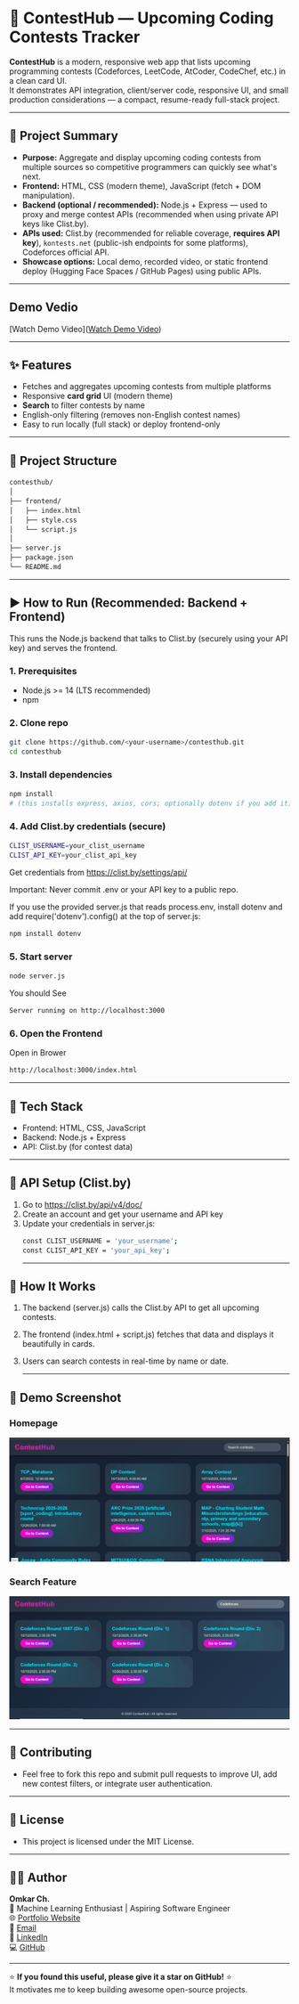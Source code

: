 # 🚀 ContestHub — Upcoming Coding Contests Tracker

**ContestHub** is a modern, responsive web app that lists upcoming programming contests (Codeforces, LeetCode, AtCoder, CodeChef, etc.) in a clean card UI.  
It demonstrates API integration, client/server code, responsive UI, and small production considerations — a compact, resume-ready full-stack project.

---

## 🔎 Project Summary

- **Purpose:** Aggregate and display upcoming coding contests from multiple sources so competitive programmers can quickly see what's next.
- **Frontend:** HTML, CSS (modern theme), JavaScript (fetch + DOM manipulation).
- **Backend (optional / recommended):** Node.js + Express — used to proxy and merge contest APIs (recommended when using private API keys like Clist.by).
- **APIs used:** Clist.by (recommended for reliable coverage, **requires API key**), `kontests.net` (public-ish endpoints for some platforms), Codeforces official API.
- **Showcase options:** Local demo, recorded video, or static frontend deploy (Hugging Face Spaces / GitHub Pages) using public APIs.

---
## Demo Vedio
[Watch Demo Video]([Watch Demo Video](https://drive.google.com/file/d/1-YY7nKZnHcdKcEzoM9MWZHlee8l64zBU/view))

---

## ✨ Features

- Fetches and aggregates upcoming contests from multiple platforms
- Responsive **card grid** UI (modern theme)
- **Search** to filter contests by name
- English-only filtering (removes non-English contest names)
- Easy to run locally (full stack) or deploy frontend-only

---

## 📁 Project Structure

```bash
contesthub/
│
├── frontend/
│   ├── index.html
│   ├── style.css
│   └── script.js
│
├── server.js
├── package.json
└── README.md
```

---

## ▶️ How to Run (Recommended: Backend + Frontend)

This runs the Node.js backend that talks to Clist.by (securely using your API key) and serves the frontend.

### 1. Prerequisites

- Node.js >= 14 (LTS recommended)
- npm

### 2. Clone repo

```bash
git clone https://github.com/<your-username>/contesthub.git
cd contesthub
```
###  3. Install dependencies
```bash
npm install
# (this installs express, axios, cors; optionally dotenv if you add it)
```
### 4. Add Clist.by credentials (secure)
```bash
CLIST_USERNAME=your_clist_username
CLIST_API_KEY=your_clist_api_key
```
Get credentials from https://clist.by/settings/api/

Important: Never commit .env or your API key to a public repo.

If you use the provided server.js that reads process.env, install dotenv and add require('dotenv').config() at the top of server.js:
```bash
npm install dotenv

```
### 5. Start server
```bash
node server.js
```
You should See
```bash
Server running on http://localhost:3000

```
### 6. Open the Frontend
Open in Brower
```bash
http://localhost:3000/index.html

```
---
## 🧩 Tech Stack
- Frontend: HTML, CSS, JavaScript
- Backend: Node.js + Express
- API: Clist.by (for contest data)

---
## 🔑 API Setup (Clist.by)
1. Go to https://clist.by/api/v4/doc/
2. Create an account and get your username and API key
3. Update your credentials in server.js:
   ```bash
   const CLIST_USERNAME = 'your_username';
   const CLIST_API_KEY = 'your_api_key';
   ```
   ---
## 🧭 How It Works
1. The backend (server.js) calls the Clist.by API to get all upcoming contests.
2. The frontend (index.html + script.js) fetches that data and displays it beautifully in cards.
3. Users can search contests in real-time by name or date.
   
   ---
   
## 📸 Demo Screenshot
### Homepage
![Homepage](assets/Homepage.png)

### Search Feature
![Search](assets/search.png)


---

 ## 🤝 Contributing
   - Feel free to fork this repo and submit pull requests to improve UI, add new contest filters, or integrate user authentication.
   
---

## 📜 License
   - This project is licensed under the MIT License.
   
---

## 👨‍💻 Author

**Omkar Ch.**  
💼 Machine Learning Enthusiast | Aspiring Software Engineer  
🌐 [Portfolio Website](https://omkar-ai-vision.lovable.app/)  
📧 [Email](mailto:chomkar1872@gmail.com)  
🔗 [LinkedIn](https://www.linkedin.com/in/omkar1872/)  
💻 [GitHub](https://github.com/omkar1872)

---

⭐ **If you found this useful, please give it a star on GitHub!** ⭐  
It motivates me to keep building awesome open-source projects.






  
